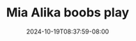 --- 
title: "Mia Alika boobs play"
description: "video   Mia Alika boobs play   full terbaru"
date: 2024-10-19T08:37:59-08:00
file_code: "4p4vi56laxph"
draft: false
cover: "z1284i7drtk84jc6.jpg"
tags: ["Mia", "Alika", "boobs", "play", "bokep-indo", "bokep-viral", "bokep-ig"]
length: 11
fld_id: "1483123"
foldername: "Alikah"
categories: ["Alikah"]
views: 2
---
